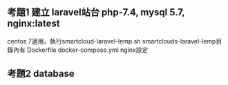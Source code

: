 ## 考題1 建立 laravel站台 php-7.4, mysql 5.7, nginx:latest
centos 7適用，執行smartcloud-laravel-lemp.sh
smartclouds-laravel-lemp目錄內有
Dockerfile
docker-compose.yml
nginx設定

## 考題2 database 
